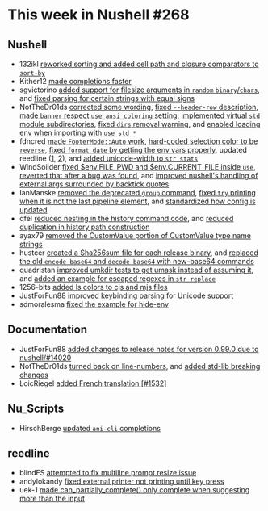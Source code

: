 # This week in Nushell #268

## Nushell

- 132ikl [reworked sorting and added cell path and closure comparators to `sort-by`](https://github.com/nushell/nushell/pull/13154)
- Kither12 [made completions faster](https://github.com/nushell/nushell/pull/14004)
- sgvictorino [added support for filesize arguments in `random` `binary`/`chars`](https://github.com/nushell/nushell/pull/14068), and [fixed parsing for certain strings with equal signs](https://github.com/nushell/nushell/pull/14053)
- NotTheDr01ds [corrected some wording](https://github.com/nushell/nushell/pull/14066), [fixed `--header-row` description](https://github.com/nushell/nushell/pull/14065), [made `banner` respect `use_ansi_coloring` setting](https://github.com/nushell/nushell/pull/14049), [implemented virtual `std` module subdirectories](https://github.com/nushell/nushell/pull/14040), [fixed `dirs` removal warning](https://github.com/nushell/nushell/pull/14029), and [enabled loading env when importing with `use std *`](https://github.com/nushell/nushell/pull/14012)
- fdncred [made `FooterMode::Auto` work](https://github.com/nushell/nushell/pull/14063), [hard-coded selection color to be `reverse`](https://github.com/nushell/nushell/pull/14052), [fixed `format date` by getting the env vars properly](https://github.com/nushell/nushell/pull/14037), updated reedline ([1](https://github.com/nushell/nushell/pull/14034), [2](https://github.com/nushell/nushell/pull/14017)), and [added unicode-width to `str stats`](https://github.com/nushell/nushell/pull/14014)
- WindSoilder [fixed $env.FILE_PWD and $env.CURRENT_FILE inside `use`](https://github.com/nushell/nushell/pull/13958), [reverted that after a bug was found](https://github.com/nushell/nushell/pull/14057), and [improved nushell's handling of external args surrounded by backtick quotes](https://github.com/nushell/nushell/pull/13910)
- IanManske [removed the deprecated `group` command](https://github.com/nushell/nushell/pull/14056), [fixed `try` printing when it is not the last pipeline element](https://github.com/nushell/nushell/pull/13992), and [standardized how config is updated](https://github.com/nushell/nushell/pull/13802)
- qfel [reduced nesting in the history command code](https://github.com/nushell/nushell/pull/14069), and [reduced duplication in history path construction](https://github.com/nushell/nushell/pull/13475)
- ayax79 [removed the CustomValue portion of CustomValue type name strings](https://github.com/nushell/nushell/pull/14054)
- hustcer [created a Sha256sum file for each release binary](https://github.com/nushell/nushell/pull/14050), and [replaced the old `encode base64` and `decode base64` with new-base64 commands](https://github.com/nushell/nushell/pull/14018)
- quadristan [improved umkdir tests to get umask instead of assuming it](https://github.com/nushell/nushell/pull/14046), and [added an example for escaped regexes in `str replace`](https://github.com/nushell/nushell/pull/14038)
- 1256-bits [added ls colors to cjs and mjs files](https://github.com/nushell/nushell/pull/14028)
- JustForFun88 [improved keybinding parsing for Unicode support](https://github.com/nushell/nushell/pull/14020)
- sdmoralesma [fixed the example for hide-env](https://github.com/nushell/nushell/pull/14013)

## Documentation

- JustForFun88 [added changes to release notes for version 0.99.0 due to nushell/#14020](https://github.com/nushell/nushell.github.io/pull/1583)
- NotTheDr01ds [turned back on line-numbers](https://github.com/nushell/nushell.github.io/pull/1579), and [added std-lib breaking changes](https://github.com/nushell/nushell.github.io/pull/1578)
- LoicRiegel [added French translation [#1532]](https://github.com/nushell/nushell.github.io/pull/1559)

## Nu_Scripts

- HirschBerge [updated `ani-cli` completions](https://github.com/nushell/nu_scripts/pull/969)

## reedline

- blindFS [attempted to fix multiline prompt resize issue](https://github.com/nushell/reedline/pull/841)
- andylokandy [fixed external printer not printing until key press](https://github.com/nushell/reedline/pull/840)
- uek-1 [made can_partially_complete() only complete when suggesting more than the input](https://github.com/nushell/reedline/pull/834)

